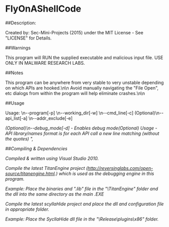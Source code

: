 # FlyOnAShellCode


##Description:

Created by: Sec-Mini-Projects (2015) under the MIT License - See "LICENSE" for Details. 

##Warnings

This program will RUN the supplied executable and malicious input file. USE ONLY IN MALWARE RESEARCH LABS.

##Notes

This program can be anywhere from very stable to very unstable depending on which APIs are hooked.\n\n
Avoid manually navigating the \"File Open\", etc dialogs from within the program will help eliminate crashes.\n\n

##Usage

Usage: \n--program[-p] <Program full path and name> \n--working_dir[-w] <working directory> \n--cmd_line[-c] <Command line arguments> (Optional)\n--api_list[-a] <API hook list path and name> \n--addr_exclude[-e] <address exclude file> (Optional)\n--debug_mode[-d] - Enables debug mode(Optional)
Usage - API library/names format is for each API call a new line matching (without the quotes) \"<lib name>,<api name>

##Compiling & Dependencies

Compiled & written using Visual Studio 2010.

Compile the latest TitanEngine project (http://reversinglabs.com/open-source/titanengine.html.) which is used as the debugging engine in this program.

Example: Place the binaries and ".lib" file in the "<root>\TitanEngine\" folder and the dll into the same directory as the main .EXE

Compile the latest scyllaHide project and place the dll and configuration file in appropriate folder.

Example: Place the SycllaHide dll file in the "<root>\Release\plugins\x86\" folder.
